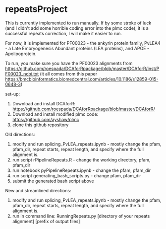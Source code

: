 # repeatsProject
This is currently implemented to run manually. If by some stroke of luck (and I didn't add some horrible coding error into the plmc code), it is a successful repeats correction, I will make it easier to run.

For now, it is implemented for PF00023 - the ankyrin protein family, PvLEA4 - a Late Embryogenesis Abundant proteins (LEA proteins), and APOE - Apolipoprotein. 

To run, you make sure you have the PF00023 alignments from https://github.com/roespada/DCAforRpackage/blob/master/DCAforR/inst/PF00023_ncbi.txt (it all comes from this paper https://bmcbioinformatics.biomedcentral.com/articles/10.1186/s12859-015-0648-3)

set-up:
1) Download and install DCAforR:
https://github.com/roespada/DCAforRpackage/blob/master/DCAforR/
2) Download and install modified plmc code: https://github.com/ayshaw/plmc
3) clone this github repository

Old directions:
1) modify and run splicing_PvLEA_repeats.ipynb - mostly change the pfam, pfam_dir, repeat starts, repeat length, and specify where the full alignment is.
2) run script rPipelineRepeats.R - change the working directory, pfam, pfam_dir
3) run notebook pyPipelineRepeats.ipynb - change the pfam, pfam_dir
4) run script generating_bash_scripts.py - change pfam, pfam_dir
5) submit the generated bash script above

New and streamlined directions:
1) modify and run splicing_PvLEA_repeats.ipynb - mostly change the pfam, pfam_dir, repeat starts, repeat length, and specify where the full alignment is.
1) run in command line: RunningRepeats.py [directory of your repeats alignment] [prefix of output files]
